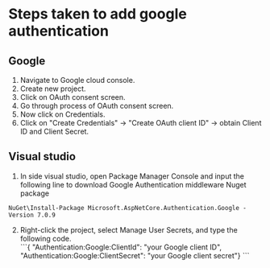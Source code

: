 <h1>Steps taken to add google authentication</h1>

<h2>Google</h2>
<ol>
  <li>Navigate to Google cloud console.</li>
  <li>Create new project.</li>
  <li>Click on OAuth consent screen.</li>
  <li>Go through process of OAuth consent screen.</li>
  <li>Now click on Credentials.</li>
  <li>Click on "Create Credentials" -> "Create OAuth client ID" -> obtain Client ID and Client Secret.</li>
</ol>

<h2>Visual studio</h2>
<ol>
  <li>In side visual studio, open Package Manager Console and input the following line to download Google Authentication middleware Nuget package</li>
</ol>

```NuGet\Install-Package Microsoft.AspNetCore.Authentication.Google -Version 7.0.9```

<ol start="2">
  <li>Right-click the project, select Manage User Secrets, and type the following code.</li>
  ```{  "Authentication:Google:ClientId": "your Google client ID",
   "Authentication:Google:ClientSecret": "your Google client secret"} ```
</ol>

